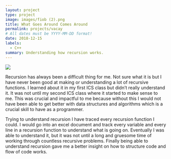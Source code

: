 ```yaml
---
layout: project
type: project
image: images/fiob (2).png
title: What Goes Around Comes Around
permalink: projects/vacay
# All dates must be YYYY-MM-DD format!
date: 2018-12-15
labels:
  - C++
summary: Understanding how recursion works.
---
```


<img class="ui medium right floated rounded image" src="../images/fibo (2).png">

  Recursion has always been a difficult thing for me. Not sure what it is but I have never been good at making or understanding a lot of recursive functions. I learned about it in my first ICS class but didn’t really understand it. It was not until my second ICS class where it started to make sense to me. This was crucial and impactful to me because without this I would not have been able to get better with data structures and algorithms which is a crucial skill to have as a programmer. 
  
  Trying to understand recursion I have traced every recursion function I could. I would go into an excel document and track every variable and every line in a recursion function to understand what is going on. Eventually I was able to understand it, but it was not until a long and gruesome time of working through countless recursive problems. Finally being able to understand recursion gave me a better insight on how to structure code and flow of code works.
